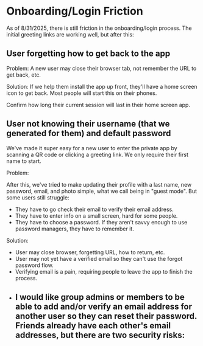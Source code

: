 # Onboarding/Login Friction

As of 8/31/2025, there is still friction in the onboarding/login process. The
initial greeting links are working well, but after this:

## User forgetting how to get back to the app

Problem: A new user may close their browser tab, not remember the URL to get
back, etc.

Solution: If we help them install the app up front, they'll have a home screen
icon to get back. Most people will start this on their phones.

Confirm how long their current session will last in their home screen app.

## User not knowing their username (that we generated for them) and default password

We've made it super easy for a new user to enter the private app by scanning a
QR code or clicking a greeting link. We only require their first name to start.

Problem:

After this, we've tried to make updating their profile with a last name, new
password, email, and photo simple, what we call being in "guest mode". But some
users still struggle:

- They have to go check their email to verify their email address.
- They have to enter info on a small screen, hard for some people.
- They have to choose a password. If they aren't savvy enough to use password
  managers, they have to remember it.

Solution:

- User may close browser, forgetting URL, how to return, etc.
- User may not yet have a verified email so they can't use the forgot password
  flow.
- Verifying email is a pain, requiring people to leave the app to finish the
  process.
- I would like group admins or members to be able to add and/or verify an email
  address for another user so they can reset their password. Friends already
  have each other's email addresses, but there are two security risks:
  -
